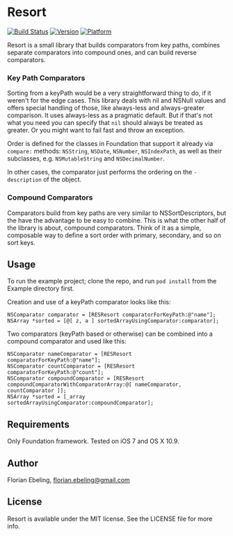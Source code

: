# Resort

[![Build Status](https://secure.travis-ci.org/febeling/Resort.png)](http://travis-ci.org/febeling/Resort)
[![Version](http://cocoapod-badges.herokuapp.com/v/Resort/badge.png)](http://cocoadocs.org/docsets/Resort)
[![Platform](http://cocoapod-badges.herokuapp.com/p/Resort/badge.png)](http://cocoadocs.org/docsets/Resort)

Resort is a small library that builds comparators from key paths,
combines separate comparators into compound ones, and can build
reverse comparators.

### Key Path Comparators

Sorting from a keyPath would be a very straightforward thing to do, if
it weren't for the edge cases. This library deals with nil and NSNull
values and offers special handling of those, like always-less and
always-greater comparison. It uses always-less as a pragmatic
default. But if that's not what you need you can specify that `nil`
should always be treated as greater. Or you might want to fail fast
and throw an exception.

Order is defined for the classes in Foundation that support it already
via `compare:` methods: `NSString`, `NSDate`, `NSNumber`,
`NSIndexPath`, as well as their subclasses, e.g. `NSMutableString` and
`NSDecimalNumber`.

In other cases, the comparator just performs the ordering on the
`-description` of the object.

### Compound Comparators

Comparators build from key paths are very similar to
NSSortDescriptors, but the have the advantage to be easy to
combine. This is what the other half of the library is about, compound
comparators. Think of it as a simple, composable way to define a sort
order with primary, secondary, and so on sort keys.

## Usage

To run the example project; clone the repo, and run `pod install` from
the Example directory first.

Creation and use of a keyPath comparator looks like this:

```objc
NSComparator comparator = [RESResort comparatorForKeyPath:@"name"];
NSArray *sorted = [@[ z, a ] sortedArrayUsingComparator:comparator];
```

Two comparators (keyPath based or otherwise) can be combined into a
compound comparator and used like this:

```objc
NSComparator nameComparator = [RESResort comparatorForKeyPath:@"name"];
NSComparator countComparator = [RESResort comparatorForKeyPath:@"count"];
NSComparator compoundComparator = [RESResort compoundComparatorWithComparatorArray:@[ nameComparator, countComparator ]];
NSArray *sorted = [_array sortedArrayUsingComparator:compoundComparator];
```

## Requirements

Only Foundation framework. Tested on iOS 7 and OS X 10.9.

## Author

Florian Ebeling, florian.ebeling@gmail.com

## License

Resort is available under the MIT license. See the LICENSE file for
more info.

